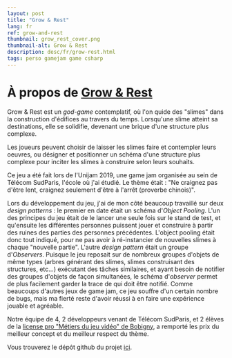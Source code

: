 ```yaml
---
layout: post
title: "Grow & Rest"
lang: fr
ref: grow-and-rest
thumbnail: grow_rest_cover.png
thumbnail-alt: Grow & Rest
description: desc/fr/grow-rest.html
tags: perso gamejam game csharp
---
```


# À propos de [Grow & Rest](https://resteam.itch.io/rest-grow)

Grow & Rest est un *god-game* contemplatif, où l'on quide des "slimes" dans la construction d'édifices au travers du temps. Lorsqu'une slime atteint sa destinations, elle se solidifie, devenant une brique d'une structure plus complexe.

Les joueurs peuvent choisir de laisser les slimes faire et contempler leurs oeuvres, ou désigner et positionner un schéma d'une structure plus complexe pour inciter les slimes à construire selon leurs souhaits.

Ce jeu a été fait lors de l'Unijam 2019, une game jam organisée au sein de Télécom SudParis, l'école où j'ai étudié. Le thème était : "Ne craignez pas d'être lent, craignez seulement d'être à l'arrêt (proverbe chinois)".

Lors du développement du jeu, j'ai de mon côté beaucoup travaillé sur deux *design patterns* : le premier en date était un schéma d'*Object Pooling*. L'un des principes du jeu était de le lancer une seule fois sur le stand de test, et qu'ensuite les différentes personnes puissent jouer et construire à partir des ruines des parties des personnes précédentes. L'object pooling était donc tout indiqué, pour ne pas avoir à ré-instancier de nouvelles slimes à chaque "nouvelle partie". 
L'autre *design pattern* était un groupe d'*Observers*. Puisque le jeu reposait sur de nombreux groupes d'objets de même types (arbres générant des slimes, slimes construisant des structures, etc...) exécutant des tâches similaires, et ayant besoin de notifier des groupes d'objets de façon simultanées, le schéma d'*observer* permet de plus facilement garder la trace de qui doit être notifié.
Comme beaucoups d'autres jeux de game jam, ce jeu souffre d'un certain nombre de bugs, mais ma fierté reste d'avoir réussi à en faire une expérience jouable et agréable.

Notre équipe de 4, 2 développeurs venant de Télécom SudParis, et 2 élèves de la [license pro "Métiers du jeu vidéo" de Bobigny](https://iutb.univ-paris13.fr/formations/metiers-du-multimedia-et-de-linternet/licence-pro-metiers-du-jeu-video/), a remporté les prix du meilleur concept et du meilleur respect du thème.


Vous trouverez le dépôt github du projet [ici](https://github.com/matthias4217/grow-and-rest). 
